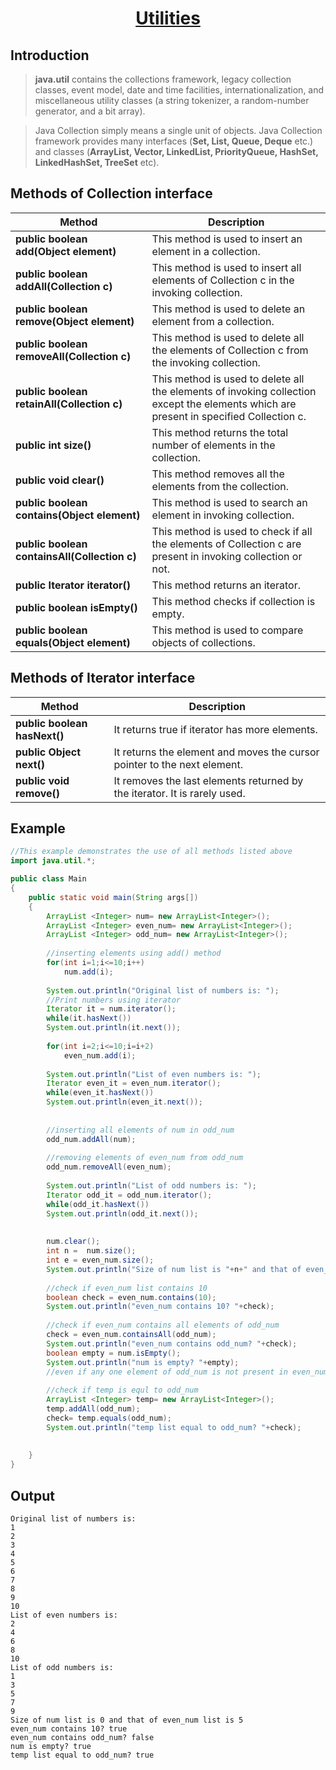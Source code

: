 <h1 align="center"><a href="#">Utilities</a></h1>

## Introduction

> <b>java.util</b> contains the collections framework, legacy collection classes, event model, date and time facilities, internationalization, and miscellaneous utility classes (a string tokenizer, a random-number generator, and a bit array).

 > Java Collection simply means a single unit of objects. Java Collection framework provides many interfaces (<b>Set, List, Queue, Deque</b> etc.) and classes (<b>ArrayList, Vector, LinkedList, PriorityQueue, HashSet, LinkedHashSet, TreeSet</b> etc).


## Methods of Collection interface

Method | Description
------------ | -------------
<b>public boolean add(Object element)</b> | This method is used to insert an element in a collection.
<b>public boolean addAll(Collection c)</b>	| This method is used to insert all elements of Collection c in the invoking collection.
<b>public boolean remove(Object element)</b> |	This method is used to delete an element from a collection.
<b>public boolean removeAll(Collection c)</b> | This method is used to delete all the elements of Collection c from the invoking collection.
<b>public boolean retainAll(Collection c)</b> | This method is used to delete all the elements of invoking collection except the elements which are present in specified Collection c.
<b>public int size()</b> |	This method returns the total number of elements in the collection.
<b>public void clear()</b> | This method removes all the elements from the collection.
<b>public boolean contains(Object element)</b> | This method is used to search an element in invoking collection.
<b>public boolean containsAll(Collection c)</b> | This method is used to check if all the elements of Collection c are present in invoking collection or not.
<b>public Iterator iterator()</b> | This method returns an iterator.
<b>public boolean isEmpty()</b> | This method checks if collection is empty.
<b>public boolean equals(Object element)</b> | This method is used to compare objects of collections.

## Methods of Iterator interface

Method | Description
------------ | -------------
<b>public boolean hasNext()</b> | It returns true if iterator has more elements.
<b>public Object next()</b>	| It returns the element and moves the cursor pointer to the next element.
<b>public void remove()</b>	| It removes the last elements returned by the iterator. It is rarely used.


## Example
```java
//This example demonstrates the use of all methods listed above
import java.util.*;

public class Main
{
    public static void main(String args[])
    {
        ArrayList <Integer> num= new ArrayList<Integer>();
        ArrayList <Integer> even_num= new ArrayList<Integer>();
        ArrayList <Integer> odd_num= new ArrayList<Integer>();
        
        //inserting elements using add() method
        for(int i=1;i<=10;i++)
            num.add(i);
        
        System.out.println("Original list of numbers is: ");
        //Print numbers using iterator
        Iterator it = num.iterator(); 
        while(it.hasNext())
        System.out.println(it.next());
                
        for(int i=2;i<=10;i=i+2)
            even_num.add(i);
        
        System.out.println("List of even numbers is: ");
        Iterator even_it = even_num.iterator(); 
        while(even_it.hasNext())
        System.out.println(even_it.next());
        
        
        //inserting all elements of num in odd_num
        odd_num.addAll(num);
        
        //removing elements of even_num from odd_num
        odd_num.removeAll(even_num);
        
        System.out.println("List of odd numbers is: ");
        Iterator odd_it = odd_num.iterator(); 
        while(odd_it.hasNext())
        System.out.println(odd_it.next());
        
        
        num.clear();
        int n =  num.size();
        int e = even_num.size();
        System.out.println("Size of num list is "+n+" and that of even_num list is "+e);
        
        //check if even_num list contains 10
        boolean check = even_num.contains(10);
        System.out.println("even_num contains 10? "+check);
        
        //check if even_num contains all elements of odd_num
        check = even_num.containsAll(odd_num);
        System.out.println("even_num contains odd_num? "+check);
        boolean empty = num.isEmpty();
        System.out.println("num is empty? "+empty);
        //even if any one element of odd_num is not present in even_num, the method will return false
        
        //check if temp is equl to odd_num
        ArrayList <Integer> temp= new ArrayList<Integer>();
        temp.addAll(odd_num);
        check= temp.equals(odd_num);
        System.out.println("temp list equal to odd_num? "+check);
        
        
    }
}
```

## Output
```
Original list of numbers is: 
1
2
3
4
5
6
7
8
9
10
List of even numbers is: 
2
4
6
8
10
List of odd numbers is: 
1
3
5
7
9
Size of num list is 0 and that of even_num list is 5
even_num contains 10? true
even_num contains odd_num? false
num is empty? true
temp list equal to odd_num? true
```
